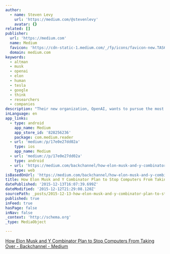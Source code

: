 ```yaml
---
author:
  - name: Steven Levy
    url: 'https://medium.com/@stevenlevy'
    avatar: {}
related: []
publisher:
  url: 'https://medium.com'
  name: Medium
  favicon: 'https://cdn-static-1.medium.com/_/fp/icons/favicon-new.TAS6uQ-Y7kcKgi0xjcYHXw.ico'
  domain: medium.com
keywords:
  - altman
  - musk
  - openai
  - elon
  - human
  - tesla
  - google
  - think
  - researchers
  - companies
description: "Their new organization, OpenAI, wants to pursue the most advanced forms of artificial intelligence - and give the results to the public As if the field of AI wasn't competitive enough - with giants like Google, Apple, Facebook, Microsoft and even car companies like Toyota scrambling to hire researchers - there's now a new entry, with a twist."
inLanguage: en
app_links:
  - type: android
    app_name: Medium
    app_store_id: '828256236'
    package: com.medium.reader
  - url: 'medium:/p/17e0e27dd02a'
    type: ios
    app_name: Medium
  - url: 'medium://p/17e0e27dd02a'
    type: android
  - url: 'https://medium.com/backchannel/how-elon-musk-and-y-combinator-plan-to-stop-computers-from-taking-over-17e0e27dd02a'
    type: web
isBasedOnUrl: 'https://medium.com/backchannel/how-elon-musk-and-y-combinator-plan-to-stop-computers-from-taking-over-17e0e27dd02a#.lulmwtp08'
title: How Elon Musk and Y Combinator Plan to Stop Computers From Taking Over - Backchannel
datePublished: '2015-12-13T16:07:39.699Z'
dateModified: '2015-12-12T21:29:08.120Z'
sourcePath: _posts/2015-12-13-how-elon-musk-and-y-combinator-plan-to-stop-computers-from-t.md
published: true
inFeed: true
hasPage: false
inNav: false
_context: 'http://schema.org'
_type: MediaObject

---
```

[How Elon Musk and Y Combinator Plan to Stop Computers From Taking Over - Backchannel - Medium][0]

[0]: https://medium.com/backchannel/how-elon-musk-and-y-combinator-plan-to-stop-computers-from-taking-over-17e0e27dd02a